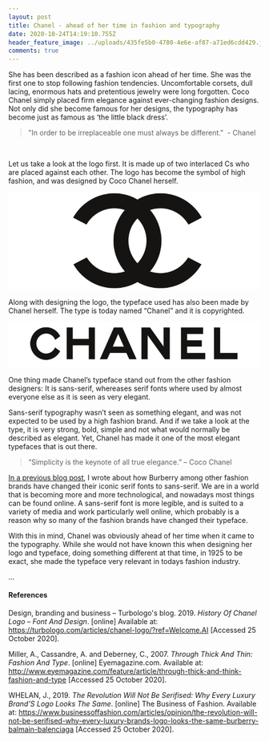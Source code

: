 ```yaml
---
layout: post
title: Chanel - ahead of her time in fashion and typography
date: 2020-10-24T14:19:10.755Z
header_feature_image: ../uploads/435fe5b0-4780-4e6e-af87-a71ed6cdd429.jpeg
comments: true
---
```

She has been described as a fashion icon ahead of her time. She was the first one to stop following fashion tendencies. Uncomfortable corsets, dull lacing, enormous hats and pretentious jewelry were long forgotten. Coco Chanel simply placed firm elegance against ever-changing fashion designs. Not only did she become famous for her designs, the typography has become just as famous as ‘the little black dress’.



> "In order to be irreplaceable one must always be different."  - Chanel

 

Let us take a look at the logo first. It is made up of two interlaced Cs who are placed against each other. The logo has become the symbol of high fashion, and was designed by Coco Chanel herself. 

![](../uploads/coco-1.jpg)

Along with designing the logo, the typeface used has also been made by Chanel herself. The type is today named “Chanel” and it is copyrighted.

![](../uploads/coco.jpg)

One thing made Chanel’s typeface stand out from the other fashion designers: It is sans-serif, whereases serif fonts where used by almost everyone else as it is seen as very elegant. 

Sans-serif typography wasn’t seen as something elegant, and was not expected to be used by a high fashion brand. And if we take a look at the type, it is very strong, bold, simple and not what would normally be described as elegant. Yet, Chanel has made it one of the most elegant typefaces that is out there. 

> “Simplicity is the keynote of all true elegance.” – Coco Chanel

[In a previous blog post](https://fashionable-letters.netlify.app/2020/10/24/sans-serif-is-the-new-serif-is-that-right-burberry/), I wrote about how Burberry among other fashion brands have changed their iconic serif fonts to sans-serif. We are in a world that is becoming more and more technological, and nowadays most things can be found online. A sans-serif font is more legible, and is suited to a variety of media and work particularly well online, which probably is a reason why so many of the fashion brands have changed their typeface.

With this in mind, Chanel was obviously ahead of her time when it came to the typography. While she would not have known this when designing her logo and typeface, doing something different at that time, in 1925 to be exact, she made the typeface very relevant in todays fashion industry. 

...

#### References

Design, branding and business – Turbologo's blog. 2019. *History Of Chanel Logo – Font And Design*. \[online] Available at: <https://turbologo.com/articles/chanel-logo/?ref=Welcome.AI> \[Accessed 25 October 2020].

Miller, A., Cassandre, A. and Deberney, C., 2007. *Through Thick And Thin: Fashion And Type*. \[online] Eyemagazine.com. Available at: <http://www.eyemagazine.com/feature/article/through-thick-and-think-fashion-and-type> \[Accessed 25 October 2020].

WHELAN, J., 2019. *The Revolution Will Not Be Serifised: Why Every Luxury Brand’S Logo Looks The Same*. \[online] The Business of Fashion. Available at: <https://www.businessoffashion.com/articles/opinion/the-revolution-will-not-be-serifised-why-every-luxury-brands-logo-looks-the-same-burberry-balmain-balenciaga> \[Accessed 25 October 2020].